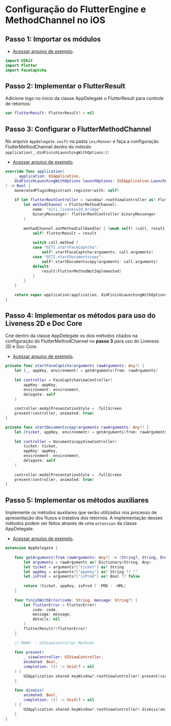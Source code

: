 # Configuração do FlutterEngine e MethodChannel no iOS

## Passo 1: Importar os módulos

- [Acessar arquivo de exemplo](../../ios/Runner/AppDelegate.swift).

```swift
import UIKit
import Flutter
import FaceCaptcha
```

## Passo 2: Implementar o FlutterResult

Adicione logo no inicio da classe AppDelegate o FlutterResult para controle de retornos:

```swift
var flutterResult: FlutterResult? = nil
```

## Passo 3: Configurar o FlutterMethodChannel

No arquivo `AppDelegate.swift` na pasta `ios/Renner` e faça a configuração FlutterMethodChannel dentro do método `application(_:didFinishLaunchingWithOptions:)`:

- [Acessar arquivo de exemplo](../../ios/Runner/AppDelegate.swift).

```swift
override func application(
    _ application: UIApplication,
    didFinishLaunchingWithOptions launchOptions: [UIApplication.LaunchOptionsKey: Any]?
) -> Bool {
    GeneratedPluginRegistrant.register(with: self)
    
    if let flutterRootController = (window?.rootViewController as? FlutterViewController) {
        let methodChannel = FlutterMethodChannel(
            name: "oiti_liveness2d_bridge",
            binaryMessenger: flutterRootController.binaryMessenger
        )
        
        methodChannel.setMethodCallHandler { [weak self] (call, result) in
            self?.flutterResult = result
            
            switch call.method {
            case "OITI.startFaceCaptcha":
                self?.startFaceCaptcha(arguments: call.arguments)
            case "OITI.startDocumentscopy":
                self?.startDocumentscopy(arguments: call.arguments)
            default:
                result(FlutterMethodNotImplemented)
            }
        }
    }
    
    return super.application(application, didFinishLaunchingWithOptions: launchOptions)
}
```

## Passo 4: Implementar os métodos para uso do Liveness 2D e Doc Core

Crie dentro da classe AppDelegate os dois métodos citados na configuração do FlutterMethodChannel no **passo 3** para uso do Liveness 2D e Doc Core.

- [Acessar arquivo de exemplo](../../ios/Runner/AppDelegate.swift).

```swift
private func startFaceCaptcha(arguments rawArguments: Any?) {
    let (_, appKey, environment) = getArguments(from: rawArguments)
    
    let controller = FaceCaptchaViewController(
        appKey: appKey,
        environment: environment,
        delegate: self
    )
    
    controller.modalPresentationStyle = .fullScreen
    present(controller, animated: true)
}

private func startDocumentscopy(arguments rawArguments: Any?) {
    let (ticket, appKey, environment) = getArguments(from: rawArguments)
    
    let controller = DocumentscopyViewController(
        ticket: ticket,
        appKey: appKey,
        environment: environment,
        delegate: self
    )
    
    controller.modalPresentationStyle = .fullScreen
    present(controller, animated: true)
}
```

## Passo 5: Implementar os métodos auxiliares

Implemente os métodos auxiliares que serão utilizados nos processo de apresentação dos fluxos e tratativa dos retornos.
A implementação desses métodos podem ser feitos através de uma `extension` da classe AppDelegate.

- [Acessar arquivo de exemplo](../../ios/Runner/Extensions/AppDelegate+Utils.swift).

```swift
extension AppDelegate {
    
    func getArguments(from rawArguments: Any?) -> (String?, String, Environment) {
        let arguments = rawArguments as? Dictionary<String, Any>
        let ticket = arguments?["ticket"] as? String
        let appKey = arguments?["appkey"] as? String ?? ""
        let isProd = arguments?["isProd"] as? Bool ?? false
        
        return (ticket, appKey, isProd ? .PRD : .HML)
    }
    
    func finishWithError(code: String, message: String?) {
        let flutterError = FlutterError(
            code: code,
            message: message,
            details: nil
        )
        flutterResult?(flutterError)
    }
    
    // MARK: - UIViewController Methods
    
    func present(
        _ viewController: UIViewController,
        animated: Bool,
        completion: (() -> Void)? = nil
    ) {
        UIApplication.shared.keyWindow?.rootViewController?.present(viewController, animated: animated, completion: completion)
    }
    
    func dismiss(
        animated: Bool,
        completion: (() -> Void)? = nil
    ) {
        UIApplication.shared.keyWindow?.rootViewController?.dismiss(animated: animated, completion: completion)
    }
}
```
